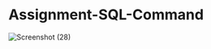 # Assignment-SQL-Command

![Screenshot (28)](https://github.com/HrishikeshP15/Assignment-SQL-Command/assets/151834530/901dccde-a86c-42e5-8260-54891ad41800)
